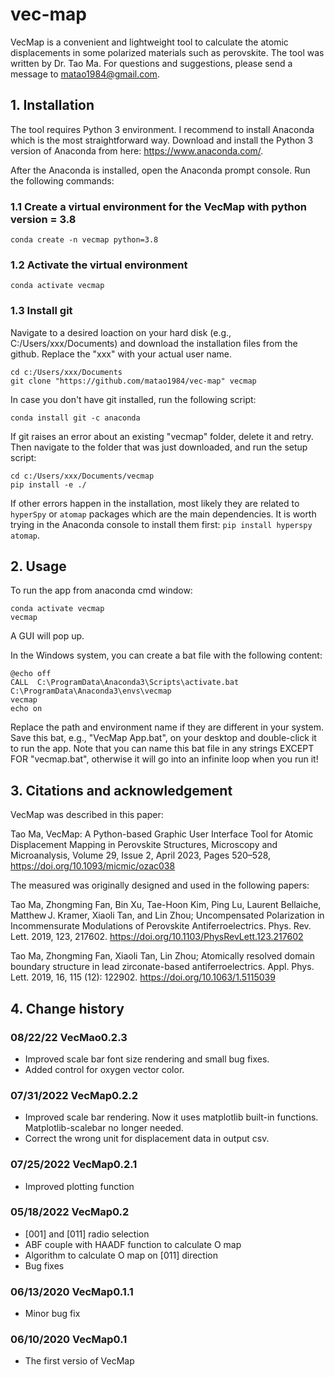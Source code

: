 # vec-map
VecMap is a convenient and lightweight tool to calculate the atomic displacements in some polarized materials such as perovskite. The tool was written by Dr. Tao Ma. For questions and suggestions, please send a message to matao1984@gmail.com.

## 1. Installation
The tool requires Python 3 environment. I recommend to install Anaconda which is the most straightforward way. Download and install the Python 3 version of Anaconda from here: https://www.anaconda.com/.

After the Anaconda is installed, open the Anaconda prompt console. Run the following commands:

### 1.1 Create a virtual environment for the VecMap with python version = 3.8
```
conda create -n vecmap python=3.8
```
### 1.2 Activate the virtual environment
```
conda activate vecmap
```
### 1.3 Install git 
Navigate to a desired loaction on your hard disk (e.g., C:/Users/xxx/Documents) and download the installation files from the github. Replace the "xxx" with your actual user name.
```
cd c:/Users/xxx/Documents
git clone "https://github.com/matao1984/vec-map" vecmap
```

In case you don't have git installed, run the following script:

```
conda install git -c anaconda
```

If git raises an error about an existing "vecmap" folder, delete it and retry.
Then navigate to the folder that was just downloaded, and run the setup script:

```
cd c:/Users/xxx/Documents/vecmap
pip install -e ./
```

If other errors happen in the installation, most likely they are related to ``hyperSpy`` or ``atomap`` packages which are the main dependencies. It is worth trying in the Anaconda console to install them first: ``pip install hyperspy atomap``.

## 2. Usage
To run the app from anaconda cmd window:

```
conda activate vecmap
vecmap
```

A GUI will pop up.

In the Windows system, you can create a bat file with the following content:

```
@echo off
CALL  C:\ProgramData\Anaconda3\Scripts\activate.bat C:\ProgramData\Anaconda3\envs\vecmap
vecmap
echo on 
```

Replace the path and environment name if they are different in your system. Save this bat, e.g., "VecMap App.bat", on your desktop and double-click it to run the app. Note that you can name this bat file in any strings EXCEPT FOR "vecmap.bat", otherwise it will go into an infinite loop when you run it!

## 3. Citations and acknowledgement
VecMap was described in this paper:

Tao Ma, VecMap: A Python-based Graphic User Interface Tool for Atomic Displacement Mapping in Perovskite Structures, Microscopy and Microanalysis, Volume 29, Issue 2, April 2023, Pages 520–528, https://doi.org/10.1093/micmic/ozac038

The measured was originally designed and used in the following papers:

Tao Ma, Zhongming Fan, Bin Xu, Tae-Hoon Kim, Ping Lu, Laurent Bellaiche, Matthew J. Kramer, Xiaoli Tan, and Lin Zhou; Uncompensated Polarization in Incommensurate Modulations of Perovskite Antiferroelectrics. Phys. Rev. Lett. 2019, 123, 217602. https://doi.org/10.1103/PhysRevLett.123.217602

Tao Ma, Zhongming Fan, Xiaoli Tan, Lin Zhou; Atomically resolved domain boundary structure in lead zirconate-based antiferroelectrics. Appl. Phys. Lett. 2019, 16, 115 (12): 122902. https://doi.org/10.1063/1.5115039
## 4. Change history
### 08/22/22 VecMao0.2.3
- Improved scale bar font size rendering and small bug fixes.
- Added control for oxygen vector color.
### 07/31/2022 VecMap0.2.2
- Improved scale bar rendering. Now it uses matplotlib built-in functions. Matplotlib-scalebar no longer needed.
- Correct the wrong unit for displacement data in output csv.
### 07/25/2022 VecMap0.2.1
- Improved plotting function
### 05/18/2022 VecMap0.2
- [001] and [011] radio selection
- ABF couple with HAADF function to calculate O map
- Algorithm to calculate O map on [011] direction
- Bug fixes
### 06/13/2020 VecMap0.1.1
- Minor bug fix
### 06/10/2020 VecMap0.1
- The first versio of VecMap
